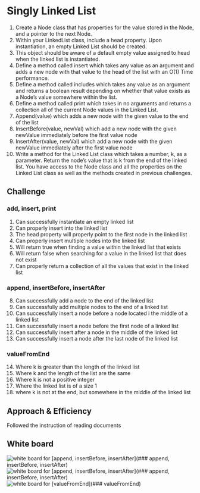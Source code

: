 # Singly Linked List
1. Create a Node class that has properties for the value stored in the Node, and a pointer to the next Node.
2. Within your LinkedList class, include a head property. Upon instantiation, an empty Linked List should be created.
3. This object should be aware of a default empty value assigned to head when the linked list is instantiated.
4. Define a method called insert which takes any value as an argument and adds a new node with that value to the head of the list with an O(1) Time performance.
5. Define a method called includes which takes any value as an argument and returns a boolean result depending on whether that value exists as a Node’s value somewhere within the list.
6. Define a method called print which takes in no arguments and returns a collection all of the current Node values in the Linked List.
7. Append(value) which adds a new node with the given value to the end of the list
8. InsertBefore(value, newVal) which add a new node with the given newValue immediately before the first value node
9. InsertAfter(value, newVal) which add a new node with the given newValue immediately after the first value node
10. Write a method for the Linked List class which takes a number, k, as a parameter. Return the node’s value that is k from the end of the linked list. You have access to the Node class and all the properties on the Linked List class as well as the methods created in previous challenges.

## Challenge
### add, insert, print
1. Can successfully instantiate an empty linked list
2. Can properly insert into the linked list
3. The head property will properly point to the first node in the linked list
4. Can properly insert multiple nodes into the linked list
5. Will return true when finding a value within the linked list that exists
6. Will return false when searching for a value in the linked list that does not exist
7. Can properly return a collection of all the values that exist in the linked list

### append, insertBefore, insertAfter
8. Can successfully add a node to the end of the linked list
9. Can successfully add multiple nodes to the end of a linked list
10. Can successfully insert a node before a node located i the middle of a linked list
11. Can successfully insert a node before the first node of a linked list
12. Can successfully insert after a node in the middle of the linked list
13. Can successfully insert a node after the last node of the linked list

### valueFromEnd
14. Where k is greater than the length of the linked list
15. Where k and the length of the list are the same
16. Where k is not a positive integer
17. Where the linked list is of a size 1
18. where k is not at the end, but somewhere in the middle of the linked list


## Approach & Efficiency
Followed the instruction of reading documents

## White board
![white board for [append, insertBefore, insertAfter](### append, insertBefore, insertAfter)](./assets/IMG_2161.JPG)
![white board for [append, insertBefore, insertAfter](### append, insertBefore, insertAfter)](./assets/IMG_6764.JPG)
![white board for [valueFromEnd](### valueFromEnd)](./assets/IMG_6636.JPG)

